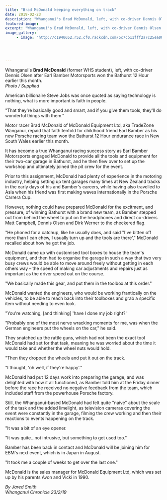 ```yaml
---
title: "Brad McDonald keeping everything on track"
date: 2019-02-23
description: "Whanganui's Brad McDonald, left, with co-driver Dennis Olsen after Earl Bamber Motorsports won the Bathurst 12 Hour..."
featured-image: 
excerpt: "Whanganui's Brad McDonald, left, with co-driver Dennis Olsen after Earl Bamber Motorsports won the Bathurst 12 Hour."
image_gallery:
	 - image: "http://c1940652.r52.cf0.rackcdn.com/5c7cb11fff2a7c25ea000019/Brad-McDonald-other-photo.23.2.19-Chron-motor-racing.jpg"
	
	
	
	
---
```


<p>Whanganui's <strong>Brad McDonald</strong> (former WHS student), left, with co-driver Dennis Olsen after Earl Bamber Motorsports won the Bathurst 12 Hour earlier this month.<br /><em>Photo / Supplied</em></p>
<p class="element element-paragraph">American billionaire Steve Jobs was once quoted as saying technology is nothing, what is more important is faith in people.</p>
<p class="element element-paragraph">"That they're basically good and smart, and if you give them tools, they'll do wonderful things with them."</p>
<p class="element element-paragraph">Motor racer Brad McDonald of McDonald Equipment Ltd, aka TradeZone Wanganui, repaid that faith tenfold for childhood friend Earl Bamber as his new Porsche racing team won the Bathurst 12 Hour endurance race in New South Wales earlier this month.</p>
<p class="element element-paragraph">It has become a true Whanganui racing success story as Earl Bamber Motorsports engaged McDonald to provide all the tools and equipment for their two-car garage in Bathurst, and he then flew over to set up the workshop and ultimately joined the pit crew for the event.</p>
<p class="element element-paragraph">Prior to this assignment, McDonald had plenty of experience in the motoring industry, helping setting up tent garages many times at New Zealand tracks in the early days of his and Bamber's careers, while having also travelled to Asia when his friend was first making waves internationally in the Porsche Carrera Cup.</p>
<p class="element element-paragraph">However, nothing could have prepared McDonald for the excitment, and pressure, of winning Bathurst with a brand new team, as Bamber stepped out from behind the wheel to put on the headphones and direct co-drivers Matt Campbell, Dennis Olsen and Dirk Werner to the checkered flag.</p>
<p class="element element-paragraph">"He phoned for a catchup, like he usually does, and said "I've bitten off more than I can chew, I usually turn up and the tools are there'," McDonald recalled about how he got the job.</p>
<p class="element element-paragraph">McDonald came up with customised tool boxes to house the team's equipment, and then had to organise the garage in such a way that two very busy crews would be able to move around freely without getting in each others way &ndash; the speed of making car adjustments and repairs just as important as the driver speed out on the course.</p>
<p class="element element-paragraph">"We basically made this gear, and put them in the toolbox at this order."</p>
<p class="element element-paragraph">McDonald wanted the engineers, who would be working frantically on the vehicles, to be able to reach back into their toolboxes and grab a specific item without needing to even look.</p>
<p class="element element-paragraph">"You're watching, [and thinking] 'have I done my job right?'</p>
<p class="element element-paragraph">"Probably one of the most nerve wracking moments for me, was when the German engineers put the wheels on the car," he said.</p>
<p class="element element-paragraph">They snatched up the rattle guns, which had not been the exact tool McDonald had set for that task, meaning he was worried about the time it would take and whether the wheel nuts would hold.</p>
<p class="element element-paragraph">"Then they dropped the wheels and put it out on the track.</p>
<p class="element element-paragraph">"I thought, 'oh well, if they're happy'."</p>
<p class="element element-paragraph">McDonald had put 12 days work into preparing the garage, and was delighted with how it all functioned, as Bamber told him at the Friday dinner before the race he received no negative feedback from the team, which included staff from the powerhouse Porsche factory.</p>
<p class="element element-paragraph">Still, the Whanganui-based McDonald had felt quite "naive" about the scale of the task and the added limelight, as television cameras covering the event were constantly in the garage, filming the crew working and then their reactions to events happening on the track.</p>
<p class="element element-paragraph">"It was a bit of an eye opener.</p>
<p class="element element-paragraph">"It was quite...not intrusive, but something to get used too."</p>
<p class="element element-paragraph">Bamber has been back in contact and McDonald will be joining him for EBM's next event, which is in Japan in August.</p>
<p class="element element-paragraph">"It took me a couple of weeks to get over the last one."</p>
<p class="element element-paragraph">McDonald is the sales manager for McDonald Equipment Ltd, which was set up by his parents Avon and Vicki in 1990.</p>
<p class="element element-paragraph"><em>By Jared Smith</em><br /><em>Whanganui Chronicle 23/2/19</em></p>

